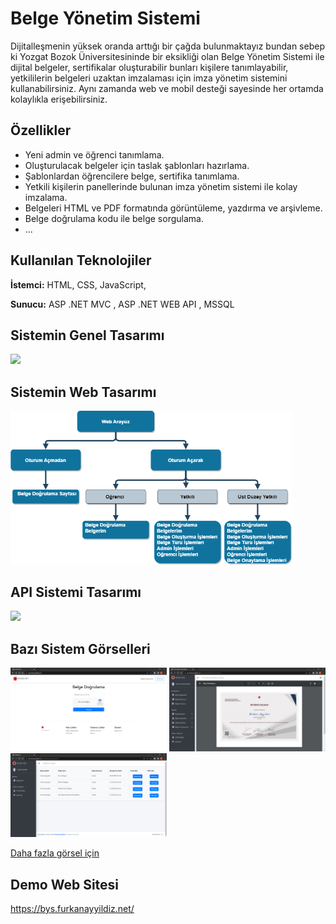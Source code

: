 
# Belge Yönetim Sistemi 

Dijitalleşmenin yüksek oranda arttığı bir çağda bulunmaktayız bundan sebep ki Yozgat Bozok Üniversitesininde bir eksikliği olan Belge Yönetim Sistemi ile dijital belgeler, sertifikalar oluşturabilir bunları kişilere tanımlayabilir, yetkililerin belgeleri uzaktan imzalaması için imza yönetim sistemini kullanabilirsiniz. Aynı zamanda web ve mobil desteği sayesinde her ortamda kolaylıkla erişebilirsiniz.


## Özellikler

- Yeni admin ve öğrenci tanımlama.
- Oluşturulacak belgeler için taslak şablonları hazırlama.
- Şablonlardan öğrencilere belge, sertifika tanımlama.
- Yetkili kişilerin panellerinde bulunan imza yönetim sistemi ile kolay imzalama.
- Belgeleri HTML ve PDF formatında görüntüleme, yazdırma ve arşivleme.
- Belge doğrulama kodu ile belge sorgulama.
- ...


  
## Kullanılan Teknolojiler

**İstemci:** HTML, CSS, JavaScript, 

**Sunucu:** ASP .NET MVC , ASP .NET WEB API , MSSQL 

## Sistemin Genel Tasarımı
<img src="https://github.com/furkanayyildiz55/Document_Management_System/blob/master/Readme/S%C4%B0STEM.png" width="350">

## Sistemin Web Tasarımı
<img src="https://github.com/furkanayyildiz55/Document_Management_System/blob/master/Readme/WEB%20TASARIM.png" width="450">

## API Sistemi Tasarımı
<img src="https://github.com/furkanayyildiz55/Document_Management_System/blob/master/Readme/AP%C4%B0.png" width="400">

## Bazı Sistem Görselleri
<p >
<img src="https://github.com/furkanayyildiz55/Document_Management_System/blob/master/Readme/WEB/BELGE%20DO%C4%9ERULAMA/chrome_4d61OTGOGV.png" width="250">
<img src="https://github.com/furkanayyildiz55/Document_Management_System/blob/master/Readme/WEB/ADM%C4%B0N%20PANEL/BELGE%20%C4%B0%C5%9ELEMLER%C4%B0/chrome_8z4qYsNz60.png" width="250">
<img src="https://github.com/furkanayyildiz55/Document_Management_System/blob/master/Readme/WEB/%C3%96%C4%9ERENC%C4%B0%20PANEL/chrome_cbOivaIrPz.png" width="250"> 
</p>



[Daha fazla görsel için ](https://github.com/furkanayyildiz55/Document_Management_System/tree/master/Readme/WEB)



  
## Demo Web Sitesi

https://bys.furkanayyildiz.net/
  
  
